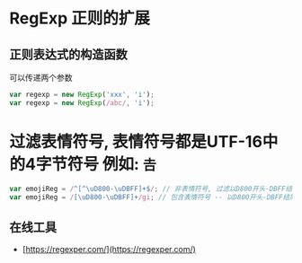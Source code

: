 # RegExp 正则的扩展
## 正则表达式的构造函数
可以传递两个参数
```javascript
var regexp = new RegExp('xxx', 'i');
var regexp = new RegExp(/abc/, 'i');
```
# 过滤表情符号, 表情符号都是UTF-16中的4字节符号 例如:  `𠮷`
```javascript
var emojiReg = /^[^\uD800-\uDBFF]+$/; // 非表情符号, 过滤以D800开头-DBFF结尾的4字节字符
var emojiReg = /[\uD800-\uDBFF]+/gi; // 包含表情符号 -- 以D800开头-DBFF结尾的4字节字符
```

## 在线工具

* [https://regexper.com/](https://regexper.com/)
